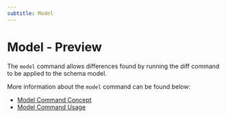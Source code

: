 ```yaml
---
subtitle: Model
---
```

# Model - Preview

The `model` command allows differences found by running the diff command to be applied to the schema model.

More information about the `model` command can be found below:
 - [Model Command Concept](<Concepts/Model concept>)
 - [Model Command Usage](<Usage/Command-line/Command-line - model>)

